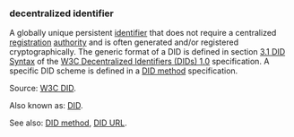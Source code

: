### decentralized identifier

<p class="c8"><span>A globally unique persistent </span><span class="c2"><a class="c3" href="#h.u3bfehmj4ed3">identifier</a></span><span>&nbsp;that does not require a centralized </span><span class="c2"><a class="c3" href="#h.scqeh7q9ln83">registration</a></span><span>&nbsp;</span><span class="c2"><a class="c3" href="#h.gln5i78kxlfh">authority</a></span><span>&nbsp;and is often generated and/or registered cryptographically. The generic format of a DID is defined in section </span><span class="c2"><a class="c3" href="https://www.google.com/url?q=https://www.w3.org/TR/did-core/%23did-syntax&amp;sa=D&amp;source=editors&amp;ust=1706779842586861&amp;usg=AOvVaw34OFh6WsbGTBSss5o3ar15">3.1 DID Syntax</a></span><span>&nbsp;of the </span><span class="c2"><a class="c3" href="https://www.google.com/url?q=https://www.w3.org/TR/did-core/&amp;sa=D&amp;source=editors&amp;ust=1706779842587056&amp;usg=AOvVaw1Bv8xilNraJOljfzY0wZS7">W3C Decentralized Identifiers (DIDs) 1.0</a></span><span>&nbsp;specification.</span><span>&nbsp;A specific </span><span>DID scheme</span><span>&nbsp;is defined in a </span><span class="c2"><a class="c3" href="#h.fuy2eub1xls">DID method</a></span><span class="c0">&nbsp;specification.</span></p><p class="c8"><span>Source: </span><span class="c2"><a class="c3" href="https://www.google.com/url?q=https://www.w3.org/TR/did-core/%23terminology&amp;sa=D&amp;source=editors&amp;ust=1706779842587419&amp;usg=AOvVaw2tVf-SWJYH2aumFLP0nKgV">W3C DID</a></span><span class="c0">.</span></p><p class="c8"><span>Also known as: </span><span class="c2"><a class="c3" href="#h.zh539v9ul471">DID</a></span><span>.</span></p><p class="c8"><span>See also: </span><span class="c2"><a class="c3" href="#h.fuy2eub1xls">DID method</a></span><span>, </span><span class="c2"><a class="c3" href="#h.2lqom8dcqvzy">DID URL</a></span><span class="c0">.</span></p>
